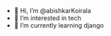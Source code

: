 - 👋 Hi, I’m @abishkarKoirala
- 👀 I’m interested in tech
- 🌱 I’m currently learning django

<!---
abishkarKoirala/abishkarKoirala is a ✨ special ✨ repository because its `README.md` (this file) appears on your GitHub profile.
You can click the Preview link to take a look at your changes.
--->
